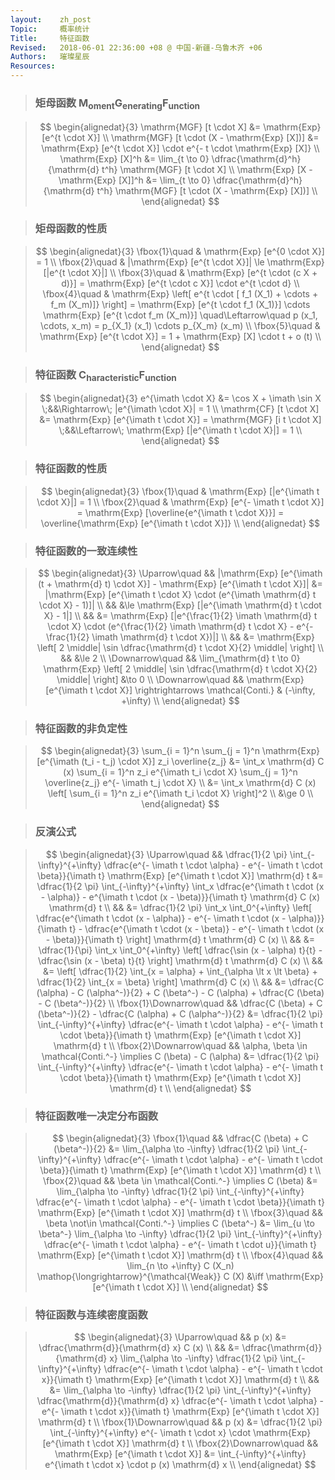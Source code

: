 ```yaml
---
layout:    zh_post
Topic:     概率统计
Title:     特征函数
Revised:   2018-06-01 22:36:00 +08 @ 中国-新疆-乌鲁木齐 +06
Authors:   璀璨星辰
Resources:
---
```


> ### 矩母函数 $\mathrm{M_{oment} G_{enerating} F_{unction}}$

> $$
> \begin{alignedat}{3}
>                      \mathrm{MGF} [t \cdot X] &= \mathrm{Exp} [e^{t \cdot X}] \\
> \mathrm{MGF} [t \cdot (X - \mathrm{Exp} [X])] &= \mathrm{Exp} [e^{t \cdot X}] \cdot e^{- t \cdot \mathrm{Exp} [X]} \\
>                            \mathrm{Exp} [X]^h &= \lim_{t \to 0} \dfrac{\mathrm{d}^h}{\mathrm{d} t^h} \mathrm{MGF} [t \cdot X] \\
>         \mathrm{Exp} [X - \mathrm{Exp} [X]]^h &= \lim_{t \to 0} \dfrac{\mathrm{d}^h}{\mathrm{d} t^h} \mathrm{MGF} [t \cdot (X - \mathrm{Exp} [X])] \\
> \end{alignedat}
> $$
>

> ### 矩母函数的性质

> $$
> \begin{alignedat}{3}
> \fbox{1}\quad & \mathrm{Exp} [e^{0 \cdot X}] = 1 \\
> \fbox{2}\quad & |\mathrm{Exp} [e^{t \cdot X}]| \le \mathrm{Exp} [|e^{t \cdot X}|] \\
> \fbox{3}\quad & \mathrm{Exp} [e^{t \cdot (c X + d)}] = \mathrm{Exp} [e^{t \cdot c X}] \cdot e^{t \cdot d} \\
> \fbox{4}\quad & \mathrm{Exp} \left[ e^{t \cdot [ f_1 (X_1) + \cdots + f_m (X_m)]} \right] = \mathrm{Exp} [e^{t \cdot f_1 (X_1)}] \cdots \mathrm{Exp} [e^{t \cdot f_m (X_m)}] \quad\Leftarrow\quad p (x_1, \cdots, x_m) = p_{X_1} (x_1) \cdots p_{X_m} (x_m) \\
> \fbox{5}\quad & \mathrm{Exp} [e^{t \cdot X}] = 1 + \mathrm{Exp} [X] \cdot t + o (t) \\
> \end{alignedat}
> $$
>

> ### 特征函数 $\mathrm{C_{haracteristic} F_{unction}}$

> $$
> \begin{alignedat}{3}
>      e^{\imath \cdot X} &= \cos X + \imath \sin X                                           \;&&\Rightarrow\; |e^{\imath \cdot X}| = 1  \\
> \mathrm{CF} [t \cdot X] &= \mathrm{Exp} [e^{\imath t \cdot X}] = \mathrm{MGF} [i t \cdot X] \;&&\Leftarrow\; \mathrm{Exp} [|e^{\imath t \cdot X}|] = 1 \\
> \end{alignedat}
> $$
>

> ### 特征函数的性质

> $$
> \begin{alignedat}{3}
> \fbox{1}\quad & \mathrm{Exp} [|e^{\imath t \cdot X}|] = 1 \\
> \fbox{2}\quad & \mathrm{Exp} [e^{- \imath t \cdot X}] = \mathrm{Exp} [\overline{e^{\imath t \cdot X}}] = \overline{\mathrm{Exp} [e^{\imath t \cdot X}]} \\
> \end{alignedat}
> $$
>

> ### 特征函数的一致连续性

> $$
> \begin{alignedat}{3}
> \Uparrow\quad   &&                   |\mathrm{Exp} [e^{\imath (t + \mathrm{d} t) \cdot X}] - \mathrm{Exp} [e^{\imath t \cdot X}]| &= |\mathrm{Exp} [e^{\imath t \cdot X} \cdot (e^{\imath \mathrm{d} t \cdot X} - 1)]| \\
>                 &&                                                                                                                &\le \mathrm{Exp} [|e^{\imath \mathrm{d} t \cdot X} - 1|] \\
>                 &&                                                                                                                &= \mathrm{Exp} [|e^{\frac{1}{2} \imath \mathrm{d} t \cdot X} \cdot (e^{\frac{1}{2} \imath \mathrm{d} t \cdot X} - e^{- \frac{1}{2} \imath \mathrm{d} t \cdot X})|] \\
>                 &&                                                                                                                &= \mathrm{Exp} \left[ 2 \middle| \sin \dfrac{\mathrm{d} t \cdot X}{2} \middle| \right] \\
>                 &&                                                                                                                &\le 2 \\
> \Downarrow\quad && \lim_{\mathrm{d} t \to 0} \mathrm{Exp} \left[ 2 \middle| \sin \dfrac{\mathrm{d} t \cdot X}{2} \middle| \right] &\to 0 \\
> \Downarrow\quad &&                                         \mathrm{Exp} [e^{\imath t \cdot X}] \rightrightarrows \mathcal{Conti.} & (-\infty, +\infty) \\
> \end{alignedat}
> $$
>

> ### 特征函数的非负定性

> $$
> \begin{alignedat}{3}
> \sum_{i = 1}^n \sum_{j = 1}^n \mathrm{Exp} [e^{\imath (t_i - t_j) \cdot X}] z_i \overline{z_j} &= \int_x \mathrm{d} C (x) \sum_{i = 1}^n z_i e^{\imath t_i \cdot X} \sum_{j = 1}^n \overline{z_j} e^{- \imath t_j \cdot X} \\
>                                                                                                &= \int_x \mathrm{d} C (x) \left[ \sum_{i = 1}^n z_i e^{\imath t_i \cdot X} \right]^2 \\
>                                                                                                &\ge 0 \\
> \end{alignedat}
> $$
>

> ### 反演公式

> $$
> \begin{alignedat}{3}
>         \Uparrow\quad   && \dfrac{1}{2 \pi} \int_{-\infty}^{+\infty} \dfrac{e^{- \imath t \cdot \alpha} - e^{- \imath t \cdot \beta}}{\imath t} \mathrm{Exp} [e^{\imath t \cdot X}] \mathrm{d} t &= \dfrac{1}{2 \pi} \int_{-\infty}^{+\infty} \int_x \dfrac{e^{\imath t \cdot (x - \alpha)} - e^{\imath t \cdot (x - \beta)}}{\imath t} \mathrm{d} C (x) \mathrm{d} t \\
>                         &&                                                                                                                                                                       &= \dfrac{1}{2 \pi} \int_x \int_0^{+\infty} \left[ \dfrac{e^{\imath t \cdot (x - \alpha)} - e^{- \imath t \cdot (x - \alpha)}}{\imath t} - \dfrac{e^{\imath t \cdot (x - \beta)} - e^{- \imath t \cdot (x - \beta)}}{\imath t} \right] \mathrm{d} t \mathrm{d} C (x) \\
>                         &&                                                                                                                                                                       &= \dfrac{1}{\pi} \int_x \int_0^{+\infty} \left[ \dfrac{\sin (x - \alpha) t}{t} - \dfrac{\sin (x - \beta) t}{t} \right] \mathrm{d} t \mathrm{d} C (x) \\
>                         &&                                                                                                                                                                       &= \left[ \dfrac{1}{2} \int_{x = \alpha} + \int_{\alpha \lt x \lt \beta} + \dfrac{1}{2} \int_{x = \beta} \right] \mathrm{d} C (x) \\
>                         &&                                                                                                                                                                       &= \dfrac{C (\alpha) - C (\alpha^-)}{2} + C (\beta^-) - C (\alpha) + \dfrac{C (\beta) - C (\beta^-)}{2} \\
> \fbox{1}\Downarrow\quad &&                                                                                             \dfrac{C (\beta) + C (\beta^-)}{2} - \dfrac{C (\alpha) + C (\alpha^-)}{2} &= \dfrac{1}{2 \pi} \int_{-\infty}^{+\infty} \dfrac{e^{- \imath t \cdot \alpha} - e^{- \imath t \cdot \beta}}{\imath t} \mathrm{Exp} [e^{\imath t \cdot X}] \mathrm{d} t \\
> \fbox{2}\Downarrow\quad &&                                                                                                  \alpha, \beta \in \mathcal{Conti.^-} \implies C (\beta) - C (\alpha) &= \dfrac{1}{2 \pi} \int_{-\infty}^{+\infty} \dfrac{e^{- \imath t \cdot \alpha} - e^{- \imath t \cdot \beta}}{\imath t} \mathrm{Exp} [e^{\imath t \cdot X}] \mathrm{d} t \\
> \end{alignedat}
> $$
>

> ### 特征函数唯一决定分布函数

> $$
> \begin{alignedat}{3}
> \fbox{1}\quad &&                                           \dfrac{C (\beta) + C (\beta^-)}{2} &= \lim_{\alpha \to -\infty} \dfrac{1}{2 \pi} \int_{-\infty}^{+\infty} \dfrac{e^{- \imath t \cdot \alpha} - e^{- \imath t \cdot \beta}}{\imath t} \mathrm{Exp} [e^{\imath t \cdot X}] \mathrm{d} t \\
> \fbox{2}\quad &&                              \beta \in \mathcal{Conti.^-} \implies C (\beta) &= \lim_{\alpha \to -\infty} \dfrac{1}{2 \pi} \int_{-\infty}^{+\infty} \dfrac{e^{- \imath t \cdot \alpha} - e^{- \imath t \cdot \beta}}{\imath t} \mathrm{Exp} [e^{\imath t \cdot X}] \mathrm{d} t \\
> \fbox{3}\quad &&                        \beta \not\in \mathcal{Conti.^-} \implies C (\beta^-) &= \lim_{u \to \beta^-} \lim_{\alpha \to -\infty} \dfrac{1}{2 \pi} \int_{-\infty}^{+\infty} \dfrac{e^{- \imath t \cdot \alpha} - e^{- \imath t \cdot u}}{\imath t} \mathrm{Exp} [e^{\imath t \cdot X}] \mathrm{d} t \\
> \fbox{4}\quad && \lim_{n \to +\infty} C (X_n) \mathop{\longrightarrow}^{\mathcal{Weak}} C (X) &\iff \mathrm{Exp} [e^{\imath t \cdot X}] \\
> \end{alignedat}
> $$
>

> ### 特征函数与连续密度函数

> $$
> \begin{alignedat}{3}
> \Uparrow\quad           &&                               p (x) &= \dfrac{\mathrm{d}}{\mathrm{d} x} C (x) \\
>                         &&                                     &= \dfrac{\mathrm{d}}{\mathrm{d} x} \lim_{\alpha \to -\infty} \dfrac{1}{2 \pi} \int_{-\infty}^{+\infty} \dfrac{e^{- \imath t \cdot \alpha} - e^{- \imath t \cdot x}}{\imath t} \mathrm{Exp} [e^{\imath t \cdot X}] \mathrm{d} t \\
>                         &&                                     &= \lim_{\alpha \to -\infty} \dfrac{1}{2 \pi} \int_{-\infty}^{+\infty} \dfrac{\mathrm{d}}{\mathrm{d} x} \dfrac{e^{- \imath t \cdot \alpha} - e^{- \imath t \cdot x}}{\imath t} \mathrm{Exp} [e^{\imath t \cdot X}] \mathrm{d} t \\
> \fbox{1}\Downarrow\quad &&                               p (x) &= \dfrac{1}{2 \pi} \int_{-\infty}^{+\infty} e^{- \imath t \cdot x} \cdot \mathrm{Exp} [e^{\imath t \cdot X}] \mathrm{d} t \\
> \fbox{2}\Downarrow\quad && \mathrm{Exp} [e^{\imath t \cdot X}] &= \int_{-\infty}^{+\infty} e^{\imath t \cdot x} \cdot p (x) \mathrm{d} x \\
> \end{alignedat}
> $$
>
